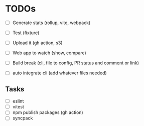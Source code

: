 TODOs
======

- [ ] Generate stats (rollup, vite, webpack)
- [ ] Test (fixture)
- [ ] Upload it (gh action, s3)
- [ ] Web app to watch (show, compare)
- [ ] Build break (cli, file to config, PR status and comment or link)
- [ ] auto integrate cli (add whatever files needed)


## Tasks
- [ ] eslint
- [ ] vitest
- [ ] npm publish packages (gh action)
- [ ] syncpack
